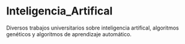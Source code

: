 # Inteligencia_Artifical
Diversos trabajos universitarios sobre inteligencia artifical, algoritmos genéticos y algoritmos de aprendizaje automático.
